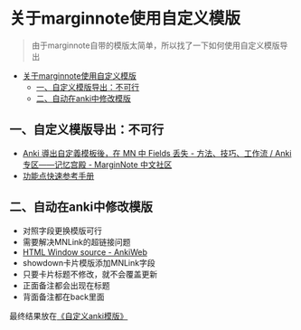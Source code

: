 # 关于marginnote使用自定义模版
> 由于marginnote自带的模版太简单，所以找了一下如何使用自定义模版导出
<!--ts-->
* [关于marginnote使用自定义模版](#关于marginnote使用自定义模版)
   * [一、自定义模版导出：不可行](#一自定义模版导出不可行)
   * [二、自动在anki中修改模版](#二自动在anki中修改模版)

<!-- Created by https://github.com/ekalinin/github-markdown-toc -->
<!-- Added by: runner, at: Thu Jun  9 09:18:51 UTC 2022 -->

<!--te-->
## 一、自定义模版导出：不可行
- [Anki 導出自定義模板後，在 MN 中 Fields 丢失 - 方法、技巧、工作流 / Anki专区——记忆宫殿 - MarginNote 中文社区](https://bbs.marginnote.cn/t/topic/17640)
- [功能点快速参考手册](https://manual.marginnote.cn/review/#anki%E5%8D%A1%E7%89%87%E7%BB%84%E5%AD%97%E6%AE%B5%E5%90%AB%E4%B9%89)
## 二、自动在anki中修改模版
- 对照字段更换模版可行
- 需要解决MNLink的超链接问题
- [HTML Window source - AnkiWeb](https://ankiweb.net/shared/info/1214415810)
- showdown卡片模版添加MNLink字段
- 只要卡片标题不修改，就不会覆盖更新
- 正面备注都会出现在标题
- 背面备注都在back里面

最终结果放在[《自定义anki模版》](../Anki_around/custom_md_template.md)